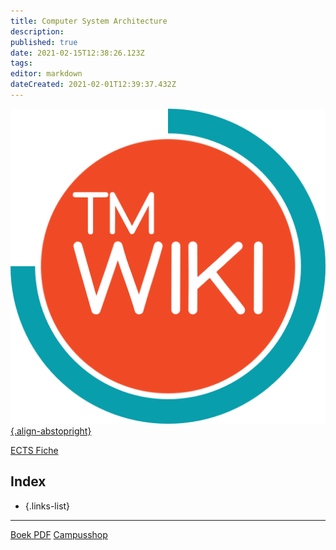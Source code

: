 ```yaml
---
title: Computer System Architecture
description: 
published: true
date: 2021-02-15T12:38:26.123Z
tags: 
editor: markdown
dateCreated: 2021-02-01T12:39:37.432Z
---
```


[![tmwiki_v1_noback.png](/tmwiki_v1_noback.png){.align-abstopright}](https://tmwiki.be/en/home)

[ECTS Fiche](http://onderwijsaanbodmechelenantwerpen.thomasmore.be/2020/syllabi/n/YT0743N.htm#activetab=doelstellingen_idm21968992)

## Index

- []()
{.links-list}

---
[Boek PDF](https://cdn.discordapp.com/attachments/801748204126339133/810804345435062272/Computer_Architecture_Sixth_Edition_A_Quantitative_Approach_by_John_L._Hennessy_David_A._Patterson_z.pdf)
[Campusshop](https://www.acco.be/nl-be/campusverkoop/thomas%20more%20de%20nayer)